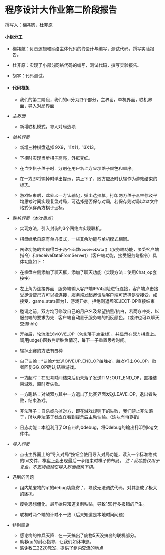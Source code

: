 # 程序设计大作业第二阶段报告
撰写人：梅祎航，杜非原
#### 小组分工

* 梅祎航：负责逻辑和网络主体代码的的设计与编写，测试代码，撰写实验报告。

* 杜非原：实现了小部分网络代码的编写，测试代码，撰写实验报告。

* 胡宇：代码测试。

* #### 代码框架

    * 我们的第二阶段，我们的ui分为四个部分，主界面，单机界面，联机界面，导入对局界面

 * *主界面*
    * 新增联机模式，导入对局选项

 * *单机界面*
   
    * 新增三种棋盘选择 9X9，11X11，13X13。
    
    * 下棋时实现当步棋子高亮，外框变红。
    
    * 在当步棋子落子时，分别在用户名上方显示落子颜色和顺序。
    
    * 在一方即将输掉时弹出提示，禁止下子，败方应及时认输作为游戏结束的标志。
    
    * 游戏结束后，此处以一方认输记，弹出选择框，打印两方落子点坐标及平均思考时间实现复盘对局，可选择是否保存对局，若保存则对局以txt文件格式保存两方棋子坐标。
    
 * *联机界面（本次重点）*
   
    * 实现方法，引入封装的3个网络库实现联机。
    
   * 棋盘继承自原有单机模式，一些其余功能与单机模式相同。
   
   * 网络功能的实现得益于两个函数receiveData()（服务端功能，接受客户端指令）和receiveDataFromServer()（客户端功能，接受服务端指令）具体功能如下：
   
   * 在棋盘左侧添加了聊天框，添加了聊天功能（实现方法：使用Chat_op套接字）
   
   * 左上角为连接界面，服务端输入客户端IPV4网址进行连接，客户端点击接受邀请使己方可以被连接，服务端发起邀请后客户端可选择是否接受，如接受，game_state置为1，游戏开始。拒绝则返回REJECT-OP直接结束
   
   * 邀请之前，双方均可修改自己的用户名及希望执黑/执白，若两方冲突，以服务端的要求为先，客户端自动置于服务端的相反颜色。（或许也可以聊天交流hhh）
   
    * 开始后，轮流发送MOVE_OP（包含落子点坐标），并显示在双方棋盘上。
       调用judge()函数判断胜负情况，每下一子重置思考时间。
   
    * 输掉比赛的方法有四种
   
    * 自己认输：“认输方发送GIVEUP_END_OP给胜者，胜者打出GG_OP，败者回复GG_OP确认,结束游戏。
   
    * 一方超时：在思考时间结束后仍未落子发送TIMEOUT_END_OP，直接结束游戏，超时者失败。                    
   
    * 一方跑路：对战双方其中一方退出了比赛界面发送LEAVE_OP，退出者失败，结束游戏。
   
    * 非法落子：自杀或杀掉对方，即在游戏规则下的失败，我们禁止非法落子，所以非法落子者应在看到提示后主动认输。（这块有待斟酌）
    *  日志功能：本组利用了Qt自带的Qdebug，将Qdebug的输出打印到log文件中。
   
 * *导入界面*
   
    * 点击主界面上的”导入对局“按钮会使用导入对局功能，读入一个标准格式的txt文件，棋盘上会出现最后一步结束时棋子的布局。
      *注：此功能仅用于复盘，不支持继续在导入界面继续下棋。*
    
* 遇到的问题
  
  * 组内某废物的qt的debug功能寄了，导致无法调试代码，对其造成了极大的困扰。
  
  * 废物思想僵化，最开始只知道复制粘贴，导致150行多报错的产生。
  
  * 联机时两个端的计时不一致（后来知道是本地时间问题）



* 特别鸣谢
  * 感谢梅的神兵天降，在一天搞出了废物5天没搞出的联机部分。
  * 助教gg的耐心指导，让我们如沐神恩。
  * 感谢教二2220教室，提供了组内交流的地点